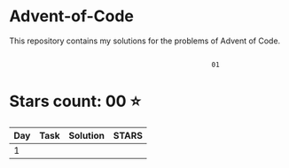 # Advent-of-Code
This repository contains my solutions for the problems of Advent of Code.

```

                                                   01 

```

# Stars count: 00 :star:

Day | Task | Solution | STARS |
------------ | ------------ | ------------- | ------------- |
1 | | | |


